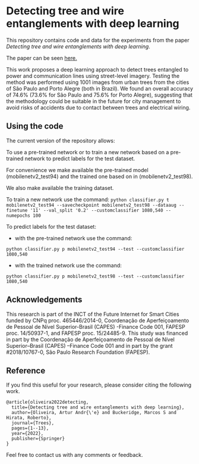 # Detecting tree and wire entanglements with deep learning

This repository contains code and data for the experiments from the paper *Detecting tree and wire entanglements with deep learning*.

The paper can be seen [here.](https://link.springer.com/article/10.1007/s00468-022-02305-0#Sec2)

This work proposes a deep learning approach to detect trees entangled to power and communication lines using street-level imagery. Testing the method was performed using 1001 images from urban trees from the cities of São Paulo and Porto Alegre (both in Brazil). We found an overall accuracy of 74.6% (73.6% for São Paulo and 75.6% for Porto Alegre), suggesting that the methodology could be suitable in the future for city management to avoid risks of accidents due to contact between trees and electrical wiring.

## Using the code

The current version of the repository allows:

To use a pre-trained network or to train a new network based on a pre-trained network to predict labels for the test dataset.

For convenience we make available the pre-trained model (mobilenetv2_test94) and the trained one based on in (mobilenetv2_test98).

We also make available the training dataset.

To train a new network use the command:
`python classifier.py t mobilenetv2_test94 --savecheckpoint mobilenetv2_test98 --dataaug --finetune '11' --val_split '0.2' --customclassifier 1080,540 --numepochs 100`

To predict labels for the test dataset:

- with the pre-trained network use the command:

`python classifier.py p mobilenetv2_test94 --test --customclassifier 1080,540`

- with the trained network use the command:

`python classifier.py p mobilenetv2_test98 --test --customclassifier 1080,540`

## Acknowledgements

This research is part of the INCT of the Future Internet for Smart Cities funded by CNPq proc. 465446/2014-0, Coordenação de Aperfeiçoamento de Pessoal de Nível Superior-Brasil (CAPES) -Finance Code 001, FAPESP proc. 14/50937-1, and FAPESP proc. 15/24485-9. This study was financed in part by the Coordenação de Aperfeiçoamento de Pessoal de Nível Superior–Brasil (CAPES) –Finance Code 001 and in part by the grant #2018/10767-0, São Paulo Research Foundation (FAPESP).

## Reference

If you find this useful for your research, please consider citing the following work.

```
@article{oliveira2022detecting,
  title={Detecting tree and wire entanglements with deep learning},
  author={Oliveira, Artur Andr{\'e} and Buckeridge, Marcos S and Hirata, Roberto},
  journal={Trees},
  pages={1--13},
  year={2022},
  publisher={Springer}
}
```

Feel free to contact us with any comments or feedback.